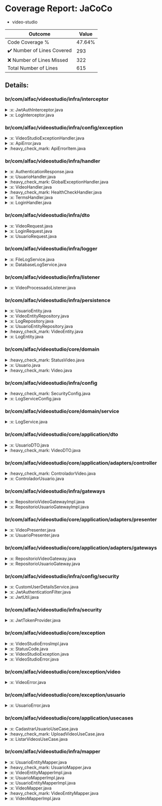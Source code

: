 
# Coverage Report: JaCoCo

* video-studio
      
      
| Outcome                 | Value                                                               |
|-------------------------|---------------------------------------------------------------------|
| Code Coverage %         | 47.64%               |
| :heavy_check_mark: Number of Lines Covered | 293    |
| :x: Number of Lines Missed  | 322     |
| Total Number of Lines   | 615     |


## Details:

    
### br/com/alfac/videostudio/infra/interceptor

<details>
    <summary>
:x: JwtAuthInterceptor.java
    </summary>

        
#### Lines Missed:
        
- Line #33
```
        } else {
```
</details>

    

<details>
    <summary>
:x: LogInterceptor.java
    </summary>

        
#### Lines Missed:
        
</details>

    
### br/com/alfac/videostudio/infra/config/exception

<details>
    <summary>
:x: VideoStudioExceptionHandler.java
    </summary>

        
#### Lines Missed:
        
</details>

    

<details>
    <summary>
:x: ApiError.java
    </summary>

        
#### Lines Missed:
        
</details>

    

<details>
    <summary>
:heavy_check_mark: ApiErrorItem.java
    </summary>

        
#### All Lines Covered!
        
</details>

    
### br/com/alfac/videostudio/infra/handler

<details>
    <summary>
:x: AuthenticationResponse.java
    </summary>

        
#### Lines Missed:
        
- Line #8
```
    }
```
- Line #16
```
    }
```
</details>

    

<details>
    <summary>
:x: UsuarioHandler.java
    </summary>

        
#### Lines Missed:
        
</details>

    

<details>
    <summary>
:heavy_check_mark: GlobalExceptionHandler.java
    </summary>

        
#### All Lines Covered!
        
</details>

    

<details>
    <summary>
:x: VideoHandler.java
    </summary>

        
#### Lines Missed:
        
</details>

    

<details>
    <summary>
:heavy_check_mark: HealthCheckHandler.java
    </summary>

        
#### All Lines Covered!
        
</details>

    

<details>
    <summary>
:x: TermsHandler.java
    </summary>

        
#### Lines Missed:
        
- Line #42
```
        } catch (IOException e) {
```
</details>

    

<details>
    <summary>
:x: LoginHandler.java
    </summary>

        
#### Lines Missed:
        
- Line #64
```
        } catch (AuthenticationException e) {
```
- Line #66
```
        }
```
</details>

    
### br/com/alfac/videostudio/infra/dto

<details>
    <summary>
:x: VideoRequest.java
    </summary>

        
#### Lines Missed:
        
- Line #18
```
    }
```
</details>

    

<details>
    <summary>
:x: LoginRequest.java
    </summary>

        
#### Lines Missed:
        
- Line #24
```
    }
```
- Line #32
```
    }
```
</details>

    

<details>
    <summary>
:x: UsuarioRequest.java
    </summary>

        
#### Lines Missed:
        
- Line #29
```
    }
```
- Line #37
```
    }
```
- Line #45
```
    }
```
</details>

    
### br/com/alfac/videostudio/infra/logger

<details>
    <summary>
:x: FileLogService.java
    </summary>

        
#### Lines Missed:
        
- Line #21
```
        } catch (IOException e) {
```
- Line #23
```
        }
```
- Line #24
```
    }
```
</details>

    

<details>
    <summary>
:x: DatabaseLogService.java
    </summary>

        
#### Lines Missed:
        
- Line #24
```
    }
```
</details>

    
### br/com/alfac/videostudio/infra/listener

<details>
    <summary>
:x: VideoProcessadoListener.java
    </summary>

        
#### Lines Missed:
        
- Line #13
```
    }
```
</details>

    
### br/com/alfac/videostudio/infra/persistence

<details>
    <summary>
:x: UsuarioEntity.java
    </summary>

        
#### Lines Missed:
        
- Line #37
```
    }
```
- Line #45
```
    }
```
- Line #53
```
    }
```
- Line #61
```
    }
```
- Line #69
```
    }
```
- Line #77
```
    }
```
- Line #83
```
    }
```
</details>

    

<details>
    <summary>
:x: VideoEntityRepository.java
    </summary>

        
</details>

    

<details>
    <summary>
:x: LogRepository.java
    </summary>

        
</details>

    

<details>
    <summary>
:x: UsuarioEntityRepository.java
    </summary>

        
</details>

    

<details>
    <summary>
:heavy_check_mark: VideoEntity.java
    </summary>

        
#### All Lines Covered!
        
</details>

    

<details>
    <summary>
:x: LogEntity.java
    </summary>

        
#### Lines Missed:
        
- Line #32
```
    }
```
- Line #37
```
    }
```
- Line #49
```
    }
```
- Line #57
```
    }
```
- Line #65
```
    }
```
- Line #70
```
    }
```
</details>

    
### br/com/alfac/videostudio/core/domain

<details>
    <summary>
:heavy_check_mark: StatusVideo.java
    </summary>

        
#### All Lines Covered!
        
</details>

    

<details>
    <summary>
:x: Usuario.java
    </summary>

        
#### Lines Missed:
        
- Line #18
```
    }
```
- Line #26
```
    }
```
- Line #34
```
    }
```
- Line #42
```
    }
```
- Line #50
```
    }
```
</details>

    

<details>
    <summary>
:heavy_check_mark: Video.java
    </summary>

        
#### All Lines Covered!
        
</details>

    
### br/com/alfac/videostudio/infra/config

<details>
    <summary>
:heavy_check_mark: SecurityConfig.java
    </summary>

        
#### All Lines Covered!
        
</details>

    

<details>
    <summary>
:x: LogServiceConfig.java
    </summary>

        
#### Lines Missed:
        
</details>

    
### br/com/alfac/videostudio/core/domain/service

<details>
    <summary>
:x: LogService.java
    </summary>

        
</details>

    
### br/com/alfac/videostudio/core/application/dto

<details>
    <summary>
:x: UsuarioDTO.java
    </summary>

        
#### Lines Missed:
        
- Line #18
```
    }
```
- Line #26
```
    }
```
- Line #34
```
    }
```
</details>

    

<details>
    <summary>
:heavy_check_mark: VideoDTO.java
    </summary>

        
#### All Lines Covered!
        
</details>

    
### br/com/alfac/videostudio/core/application/adapters/controller

<details>
    <summary>
:heavy_check_mark: ControladorVideo.java
    </summary>

        
#### All Lines Covered!
        
</details>

    

<details>
    <summary>
:x: ControladorUsuario.java
    </summary>

        
#### Lines Missed:
        
</details>

    
### br/com/alfac/videostudio/infra/gateways

<details>
    <summary>
:x: RepositorioVideoGatewayImpl.java
    </summary>

        
#### Lines Missed:
        
- Line #42
```
        }
```
</details>

    

<details>
    <summary>
:x: RepositorioUsuarioGatewayImpl.java
    </summary>

        
#### Lines Missed:
        
</details>

    
### br/com/alfac/videostudio/core/application/adapters/presenter

<details>
    <summary>
:x: VideoPresenter.java
    </summary>

        
#### Lines Missed:
        
</details>

    

<details>
    <summary>
:x: UsuarioPresenter.java
    </summary>

        
#### Lines Missed:
        
</details>

    
### br/com/alfac/videostudio/core/application/adapters/gateways

<details>
    <summary>
:x: RepositorioVideoGateway.java
    </summary>

        
</details>

    

<details>
    <summary>
:x: RepositorioUsuarioGateway.java
    </summary>

        
</details>

    
### br/com/alfac/videostudio/infra/config/security

<details>
    <summary>
:x: CustomUserDetailsService.java
    </summary>

        
#### Lines Missed:
        
</details>

    

<details>
    <summary>
:x: JwtAuthenticationFilter.java
    </summary>

        
#### Lines Missed:
        
- Line #58
```
    }
```
</details>

    

<details>
    <summary>
:x: JwtUtil.java
    </summary>

        
#### Lines Missed:
        
- Line #39
```
                .parseClaimsJws(token)
```
- Line #58
```
                .signWith(secretKey)
```
- Line #59
```
                .compact();
```
</details>

    
### br/com/alfac/videostudio/infra/security

<details>
    <summary>
:x: JwtTokenProvider.java
    </summary>

        
#### Lines Missed:
        
- Line #24
```
                .sign(algorithm);
```
- Line #38
```
        } catch (Exception e) {
```
- Line #48
```
                .verify(token);
```
</details>

    
### br/com/alfac/videostudio/core/exception

<details>
    <summary>
:x: VideoStudioErrosImpl.java
    </summary>

        
#### Lines Missed:
        
- Line #15
```
    }
```
</details>

    

<details>
    <summary>
:x: StatusCode.java
    </summary>

        
#### Lines Missed:
        
</details>

    

<details>
    <summary>
:x: VideoStudioException.java
    </summary>

        
#### Lines Missed:
        
- Line #14
```
    }
```
- Line #26
```
    }
```
- Line #31
```
    }
```
- Line #38
```
    }
```
- Line #44
```
    }
```
- Line #50
```
    }
```
</details>

    

<details>
    <summary>
:x: VideoStudioError.java
    </summary>

        
</details>

    
### br/com/alfac/videostudio/core/exception/video

<details>
    <summary>
:x: VideoError.java
    </summary>

        
#### Lines Missed:
        
- Line #18
```
    }
```
</details>

    
### br/com/alfac/videostudio/core/exception/usuario

<details>
    <summary>
:x: UsuarioError.java
    </summary>

        
#### Lines Missed:
        
- Line #18
```
    }
```
- Line #22
```
    }
```
</details>

    
### br/com/alfac/videostudio/core/application/usecases

<details>
    <summary>
:x: CadastrarUsuarioUseCase.java
    </summary>

        
#### Lines Missed:
        
</details>

    

<details>
    <summary>
:heavy_check_mark: UploadVideoUseCase.java
    </summary>

        
#### All Lines Covered!
        
</details>

    

<details>
    <summary>
:x: ListarVideosUseCase.java
    </summary>

        
#### Lines Missed:
        
</details>

    
### br/com/alfac/videostudio/infra/mapper

<details>
    <summary>
:x: UsuarioEntityMapper.java
    </summary>

        
#### Lines Missed:
        
</details>

    

<details>
    <summary>
:heavy_check_mark: UsuarioMapper.java
    </summary>

        
#### All Lines Covered!
        
</details>

    

<details>
    <summary>
:x: VideoEntityMapperImpl.java
    </summary>

        
#### Lines Missed:
        
</details>

    

<details>
    <summary>
:x: UsuarioMapperImpl.java
    </summary>

        
#### Lines Missed:
        
</details>

    

<details>
    <summary>
:x: UsuarioEntityMapperImpl.java
    </summary>

        
#### Lines Missed:
        
</details>

    

<details>
    <summary>
:x: VideoMapper.java
    </summary>

        
#### Lines Missed:
        
</details>

    

<details>
    <summary>
:heavy_check_mark: VideoEntityMapper.java
    </summary>

        
#### All Lines Covered!
        
</details>

    

<details>
    <summary>
:x: VideoMapperImpl.java
    </summary>

        
#### Lines Missed:
        
</details>

    
